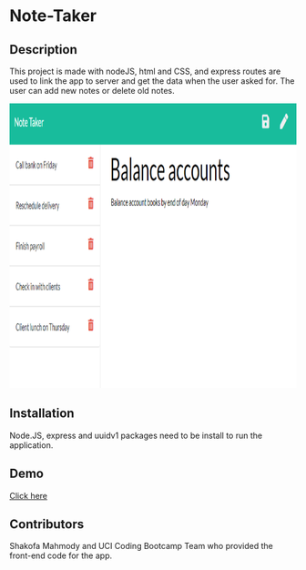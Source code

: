 # Note-Taker
## Description
This project is made with nodeJS, html and CSS, and express routes are used to link the app to server and get the data when the user asked for. The user can add new notes or delete old notes.

<img src="express.png" height="500" width="550">

## Installation
Node.JS, express and uuidv1 packages need to be install to run the application.

## Demo
[Click here](https://serene-lowlands-10119.herokuapp.com/notes)

## Contributors
Shakofa Mahmody  and UCI Coding Bootcamp Team who provided the front-end code for the app.
















































